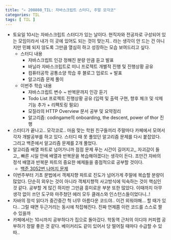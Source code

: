 ```yaml
---
title: "✍ 200808_TIL: 자바스크립트 스터디, 주말 모각코"
categories: TIL
tags: [ TIL ]
---
```


- 토요일 10시는 자바스크립트 스터디가 있는 날이다. 현직자와 전공자로 구성되어 있는 모임이라서 내가 이 곳에 있어도 되는 것이 맞는지.. 라는 생각이 안 드는 건 아니지만 민폐 되지 않도록 그만큼 열심히 하고 성장하는 모습 보여드리고 싶다.
  - 스터디 내용
    - 자바스크립트 인강 정해진 분량 만큼 듣고 발표
    - 바닐라 자바스크립트로 미니 프로젝트 개별적 진행 및 진행상황 공유
    - 컴퓨터공학 공통소양 학습 후 블로그 업로드 + 발표
    - 알고리즘 문제 풀이
  - 이번주 학습 내용
    - 자바스크립트 변수 ~ 반복문까지 인강 듣기
    - Todo List 프로젝트 진행상황 공유 (입력 및 출력 구현, 향후 체크 및 삭제 기능 추가 + 리펙토링 필요)
    - 모질라의 HTTP Overview 문서 공부 및 요약정리
    - 알고리즘: codingame의 onboarding, the descent, power of thor 진행
- 스터디가 끝나고.. 모각코로.. 마음 맞는 학원 친구들끼리 주말마다 카페에서 모여서 각자 개발공부를 하고 있다. 스터디 때 못 풀었던 알고리즘 문제를 다시 붙잡았다. 그리고 백준에서 알고리즘 문제를 2개 풀었다. 
- 알고리즘 배열 파트로 넘어가니까 점점 문제 푸는 시간이 길어지고,, 자괴감이 들고,, 빠른 시일 안에 배열과 반복문을 복습해야겠다는 생각이 든다. 조만간 자바의 정석 배열과 반복문 파트의 중요한 예제들을 중점적으로 공부할 것이다.
  - [백준 3052번 나머지 문제](https://hayeon17kim.github.io/algorithm/2020/08/08/baekjoon3052)
- 이번주부터 기초 문법에서 객체지향 파트로 진도가 넘어가게 주말에 복습할 분량이 많았다. 단순히 외우는 것이 아니라 객체지향적 사고방식에 익숙하는 것이 핵심인 것 같다. 공부할 게 많긴 하지만 그만큼 흥미로운 부분 또한 많았다. 이때까지 아무 생각 없이 쓰던 도구와 마주쳤던 에러 모두 클래스와 인스턴스들이었다니..!
- 자바의 정석 읽다가 중간중간 헉 너무 아름다운 코드야.. 이건 외워야해... 할 때가 있다.. 그럴 때면 두근거리는 동시에 착잡해진다. 진짜 언제쯤 이런 코드를 스스로 짤 수 있을까  
- 카페에서는 10시까지 공부하다가 집으로 돌아갔다. 학동역 근처의 이디야 커피랩 공부하기 정말 좋은 것 같다. 베이커리도 같이 있어서 당 떨어질 때마다 수급할 수 있따..
